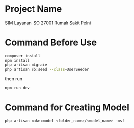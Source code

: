 # Project Name
SIM Layanan ISO 27001 Rumah Sakit Pelni

# Command Before Use
```sh
composer install
npm install
php artisan migrate
php artisan db:seed --class=UserSeeder
```

then run
```sh
npm run dev
```

# Command for Creating Model
```sh
php artisan make:model <folder_name>/<model_name> -msf
```
